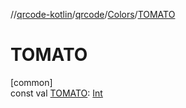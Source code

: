 //[qrcode-kotlin](../../../index.md)/[qrcode](../index.md)/[Colors](index.md)/[TOMATO](-t-o-m-a-t-o.md)

# TOMATO

[common]\
const val [TOMATO](-t-o-m-a-t-o.md): [Int](https://kotlinlang.org/api/latest/jvm/stdlib/kotlin/-int/index.html)
